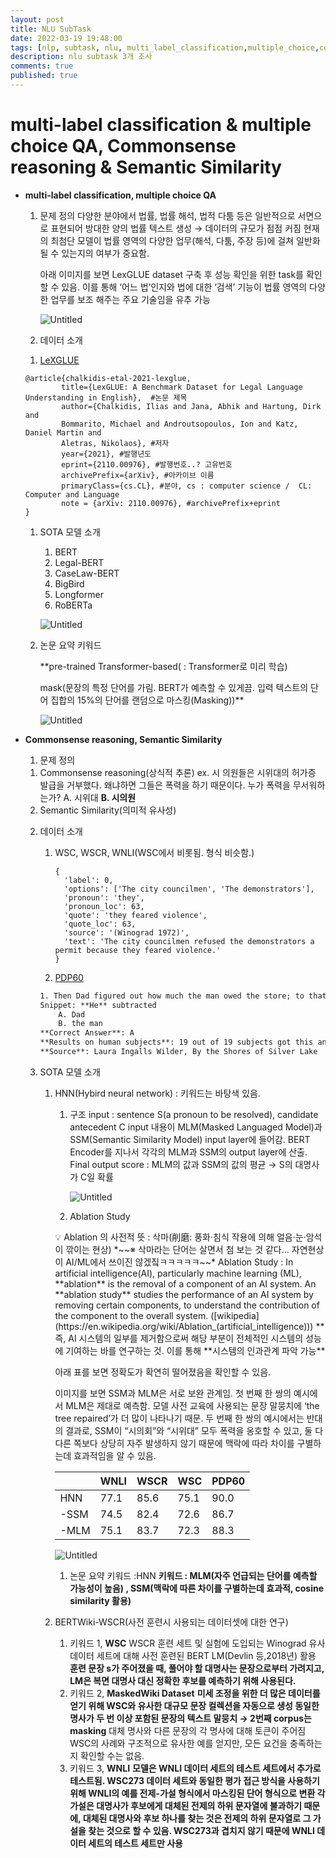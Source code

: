 ```yaml
---
layout: post
title: NLU SubTask
date: 2022-03-19 19:48:00
tags: [nlp, subtask, nlu, multi_label_classification,multiple_choice,commonsense_reasoning,semantic_similarity]
description: nlu subtask 3개 조사
comments: true
published: true
---
```

# multi-label classification & multiple choice QA, Commonsense reasoning & Semantic Similarity

- **multi-label classification, multiple choice QA**
    1. 문제 정의
    다양한 분야에서 법률, 법률 해석, 법적 다툼 등은 일반적으로 서면으로 표현되어 방대한 양의 법률 텍스트 생성 → 데이터의 규모가 점점 커짐
    현재의 최첨단 모델이 법률 영역의 다양한 업무(해석, 다툼, 주장 등)에 걸쳐 일반화 될 수 있는지의 여부가 중요함.
        
        아래 이미지를 보면 LexGLUE dataset 구축 후 성능 확인을 위한 task를 확인할 수 있음. 
        이를 통해 ‘어느 법’인지와 법에 대한 ‘검색’ 기능이 법률 영역의 다양한 업무를 보조 해주는 주요 기술임을 유추 가능
        
        ![Untitled](Week1-2%20%E1%84%80%E1%85%AA%208aa8e/Untitled.png)
        
    2. 데이터 소개
    1) [LeXGLUE](https://paperswithcode.com/dataset/lexglue)
    
    ```
    @article{chalkidis-etal-2021-lexglue,
            title={LexGLUE: A Benchmark Dataset for Legal Language Understanding in English},  #논문 제목
            author={Chalkidis, Ilias and Jana, Abhik and Hartung, Dirk and
            Bommarito, Michael and Androutsopoulos, Ion and Katz, Daniel Martin and
            Aletras, Nikolaos}, #저자
            year={2021}, #발행년도
            eprint={2110.00976}, #발행번호..? 고유번호
            archivePrefix={arXiv}, #아카이브 이름
            primaryClass={cs.CL}, #분야, cs : computer science /  CL: Computer and Language
            note = {arXiv: 2110.00976}, #archivePrefix+eprint
    }
    ```
    
    1. SOTA 모델 소개
        1. BERT
        2. Legal-BERT
        3. CaseLaw-BERT
        4. BigBird
        5. Longformer
        6. RoBERTa
        
        ![Untitled](Week1-2%20%E1%84%80%E1%85%AA%208aa8e/Untitled%201.png)
        
    2. 논문 요약 키워드
        
         **pre-trained Transformer-based( : Transformer로 미리 학습)
        
        mask(문장의 특정 단어를 가림. BERT가 예측할 수 있게끔. 입력 텍스트의 단어 집합의 15%의 단어를 랜덤으로 마스킹(Masking))**
        
        ![Untitled](Week1-2%20%E1%84%80%E1%85%AA%208aa8e/Untitled%202.png)
        
- **Commonsense reasoning, Semantic Similarity**
    1. 문제 정의
    1) Commonsense reasoning(상식적 추론)
    ex. 시 의원들은 시위대의 허가증 발급을 거부했다. 왜냐하면 그들은 폭력을 하기 때문이다. 누가 폭력을 무서워하는가? A.  시위대  **B. 시의원**
    2) Semantic Similarity(의미적 유사성)
    
    2. 데이터 소개
        1. WSC, WSCR, WNLI(WSC에서 비롯됨. 형식 비슷함.)
            
            ```
            {
              'label': 0,
              'options': ['The city councilmen', 'The demonstrators'],
              'pronoun': 'they',
              'pronoun_loc': 63,
              'quote': 'they feared violence',
              'quote_loc': 63,
              'source': '(Winograd 1972)',
              'text': 'The city councilmen refused the demonstrators a permit because they feared violence.'
            }
            ```
            
        2. [PDP60](https://cs.nyu.edu/~davise/papers/WinogradSchemas/PDPChallenge2016.xml)
        
        ```xml
        1. Then Dad figured out how much the man owed the store; to that he added the man's board-bill at the cook-shanty. He subtracted that amount from the man's wages, and made out his check
        Snippet: **He** subtracted
        	A. Dad
        	B. the man
        **Correct Answer**: A
        **Results on human subjects**: 19 out of 19 subjects got this answer.
        **Source**: Laura Ingalls Wilder, By the Shores of Silver Lake
        ```
        
    3. SOTA 모델 소개
        1. HNN(Hybird neural network) : 키워드는 바탕색 있음.
            1. 구조
            input : sentence S(a pronoun to be resolved), candidate antecedent C
            input 내용이 MLM(Masked Languaged Model)과 SSM(Semantic Similarity Model) input layer에 들어감.
            BERT Encoder를 지나서 각각의 MLM과 SSM의 output layer에 산출.
            Final output score : MLM의 값과 SSM의 값의 평균 → S의 대명사가 C일 확률
                
                ![Untitled](Week1-2%20%E1%84%80%E1%85%AA%208aa8e/Untitled%203.png)
                
            2. Ablation Study
            
            <aside>
            💡 Ablation 의 사전적 뜻 : 삭마(削磨: 풍화·침식 작용에 의해 얼음·눈·암석이 깎이는 현상)    *~~※ 삭마라는 단어는 살면서 첨 보는 것 같다... 자연현상이 AI/ML에서 쓰이진 않겠짘ㅋㅋㅋㅋㅋ~~*
            Ablation Study : In artificial intelligence(AI), particularly machine learning (ML), **ablation** is the removal of a component of an AI system. An **ablation study** studies the performance of an AI system by removing certain components, to understand the contribution of the component to the overall system. ([wikipedia](https://en.wikipedia.org/wiki/Ablation_(artificial_intelligence)))
            **즉, AI 시스템의 일부를 제거함으로써 해당 부분이 전체적인 시스템의 성능에 기여하는 바를 연구하는 것. 이를 통해 **시스템의 인과관계 파악 가능**
            
            </aside>
            
            아래 표를 보면 정확도가 확연히 떨어졌음을 확인할 수 있음.
            
            이미지를 보면  SSM과 MLM은 서로 보완 관계임.
            첫 번째 한 쌍의 예시에서 MLM은 제대로 예측함. 모델 사전 교육에 사용되는 문장 말뭉치에 ‘the tree repaired’가 더 많이 나타나기 때문.
            두 번째 한 쌍의 예시에서는 반대의 결과로, SSM이 “시의회”와 “시위대” 모두 폭력을 옹호할 수 있고, 둘 다 다른 쪽보다 상당히 자주 발생하지 않기 때문에 맥락에 따라 차이를 구별하는데 효과적임을 알 수 있음.
            
            |  | WNLI | WSCR | WSC | PDP60 |
            | --- | --- | --- | --- | --- |
            | HNN | 77.1 | 85.6 | 75.1 | 90.0 |
            | -SSM | 74.5 | 82.4 | 72.6 | 86.7 |
            | -MLM | 75.1 | 83.7 | 72.3 | 88.3 |
            
            ![Untitled](Week1-2%20%E1%84%80%E1%85%AA%208aa8e/Untitled%204.png)
            
            1. 논문 요약 키워드 :HNN **키워드 : MLM(자주 언급되는 단어를 예측할 가능성이 높음)  , SSM(맥락에 따른 차이를 구별하는데 효과적, cosine similarity 활용)**
        2. BERTWiki-WSCR(사전 훈련시 사용되는 데이터셋에 대한 연구)
            1. 키워드 1, **WSC**
            WSCR 훈련 세트 및 실험에 도입되는 Winograd 유사 데이터 세트에 대해 사전 훈련된 BERT LM(Devlin 등,2018년) 활용
            **훈련 문장 s가 주어졌을 때, 풀어야 할 대명사는 문장으로부터 가려지고, LM은 복면 대명사 대신 정확한 후보를 예측하기 위해 사용된다.**
            2. 키워드 2, **MaskedWiki Dataset**
            **미세 조정을 위한 더 많은 데이터를 얻기 위해 WSC와 유사한 대규모 문장 컬렉션을 자동으로 생성
            동일한 명사가 두 번 이상 포함된 문장의 텍스트 말뭉치 → 2번째 corpus는 masking**
            대체 명사와 다른 문장의 각 명사에 대해 토큰이 주어짐
            WSC의 사례와 구조적으로 유사한 예를 얻지만, 모든 요건을 충족하는지 확인할 수는 없음.
            3. 키워드 3,  **WNLI**
            **모델은 WNLI 데이터 세트의 테스트 세트에서 추가로 테스트됨.
            WSC273 데이터 세트와 동일한 평가 접근 방식을 사용하기 위해 WNLI의 예를 전제-가설 형식에서 마스킹된 단어 형식으로 변환
            각 가설은 대명사가 후보에게 대체된 전제의 하위 문자열에 불과하기 때문에, 대체된 대명사와 후보 하나를 찾는 것은 전제의 하위 문자열로 그 가설을 찾는 것으로 할 수 있음.
            WSC273과 겹치지 않기 때문에 WNLI 데이터 세트의 테스트 세트만 사용**

